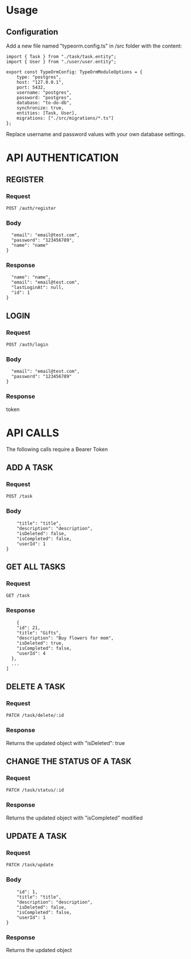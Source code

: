 # Usage

## Configuration

Add a new file named "typeorm.config.ts" in /src folder with the content:

```import { TypeOrmModuleOptions } from "@nestjs/typeorm";
import { Task } from "./task/task.entity";
import { User } from "./user/user.entity";

export const TypeOrmConfig: TypeOrmModuleOptions = {
	type: "postgres",
	host: "127.0.0.1",
	port: 5432,
	username: "postgres",
	password: "postgres",
	database: "to-do-db",
	synchronize: true,
	entities: [Task, User],
	migrations: ["./src/migrations/*.ts"]
};
```

Replace username and password values with your own database settings.

# API AUTHENTICATION

## REGISTER

### Request

`POST /auth/register`

### Body

```{
  "email": "email@test.com",
  "password": "123456789",
  "name": "name"
}
```

### Response

```{
  "name": "name",
  "email": "email@test.com",
  "lastLoginAt": null,
  "id": 1
}
```

## LOGIN

### Request

`POST /auth/login`

### Body

```{
  "email": "email@test.com",
  "password": "123456789"
}
```

### Response

token

# API CALLS

The following calls require a Bearer Token

## ADD A TASK

### Request

`POST /task`

### Body

```{
	"title": "title",
	"description": "description",
	"isDeleted": false,
	"isCompleted": false,
	"userId": 1
}
```

## GET ALL TASKS

### Request

`GET /task`

### Response

```[
	{
    "id": 21,
    "title": "Gifts",
    "description": "Buy flowers for mom",
    "isDeleted": true,
    "isCompleted": false,
    "userId": 4
  },
  ...
]
```

## DELETE A TASK

### Request

`PATCH /task/delete/:id`

### Response

Returns the updated object with "isDeleted": true

## CHANGE THE STATUS OF A TASK

### Request

`PATCH /task/status/:id`

### Response

Returns the updated object with "isCompleted" modified

## UPDATE A TASK

### Request

`PATCH /task/update`

### Body

```{
	"id": 1,
	"title": "title",
	"description": "description",
	"isDeleted": false,
	"isCompleted": false,
	"userId": 1
}
```

### Response

Returns the updated object
